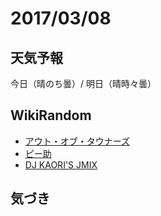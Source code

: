 # 2017/03/08

## 天気予報

今日（晴のち曇）/ 明日（晴時々曇）

## WikiRandom

* [アウト・オブ・タウナーズ](https://ja.wikipedia.org/wiki/%E3%82%A2%E3%82%A6%E3%83%88%E3%83%BB%E3%82%AA%E3%83%96%E3%83%BB%E3%82%BF%E3%82%A6%E3%83%8A%E3%83%BC%E3%82%BA)
* [ピー助](https://ja.wikipedia.org/wiki/%E3%83%94%E3%83%BC%E5%8A%A9)
* [DJ KAORI'S JMIX](https://ja.wikipedia.org/wiki/DJ_KAORI%27S_JMIX)

## 気づき

